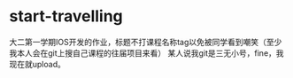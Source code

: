 # start-travelling
大二第一学期IOS开发的作业，标题不打课程名称tag以免被同学看到嘲笑（至少我本人会在git上搜自己课程的往届项目来看）
某人说我git是三无小号，fine，我现在就upload。
